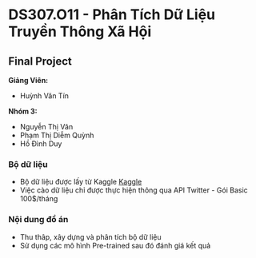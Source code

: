 # DS307.O11 - Phân Tích Dữ Liệu Truyền Thông Xã Hội

## Final Project

**Giảng Viên:** 
- Huỳnh Văn Tín


**Nhóm 3:**
- Nguyễn Thị Vân 
- Phạm Thị Diễm Quỳnh
- Hồ Đình Duy


### Bộ dữ liệu
- Bộ dữ liệu được lấy từ Kaggle [Kaggle]([https://www.kaggle.com/datasets/phamtheds/job-dataset-for-recommendation](https://www.kaggle.com/datasets/gpreda/elon-musk-tweets))
- Việc cào dữ liệu chỉ được thực hiện thông qua API Twitter - Gói Basic 100$/tháng
  
### Nội dung đồ án

- Thu thâp, xây dựng và phân tích bộ dữ liệu
- Sử dụng các mô hình Pre-trained sau đó đánh giá kết quả

